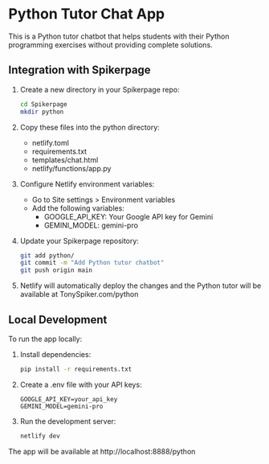 # Python Tutor Chat App

This is a Python tutor chatbot that helps students with their Python programming exercises without providing complete solutions.

## Integration with Spikerpage

1. Create a new directory in your Spikerpage repo:
   ```bash
   cd Spikerpage
   mkdir python
   ```

2. Copy these files into the python directory:
   - netlify.toml
   - requirements.txt
   - templates/chat.html
   - netlify/functions/app.py

3. Configure Netlify environment variables:
   - Go to Site settings > Environment variables
   - Add the following variables:
     - GOOGLE_API_KEY: Your Google API key for Gemini
     - GEMINI_MODEL: gemini-pro

4. Update your Spikerpage repository:
   ```bash
   git add python/
   git commit -m "Add Python tutor chatbot"
   git push origin main
   ```

5. Netlify will automatically deploy the changes and the Python tutor will be available at TonySpiker.com/python

## Local Development

To run the app locally:

1. Install dependencies:
   ```bash
   pip install -r requirements.txt
   ```

2. Create a .env file with your API keys:
   ```
   GOOGLE_API_KEY=your_api_key
   GEMINI_MODEL=gemini-pro
   ```

3. Run the development server:
   ```bash
   netlify dev
   ```

The app will be available at http://localhost:8888/python
